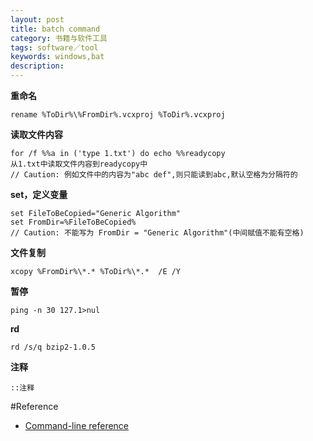 ```yaml
---
layout: post
title: batch command
category: 书籍与软件工具
tags: software／tool
keywords: windows,bat
description: 
---
```


**重命名**

```
rename %ToDir%\%FromDir%.vcxproj %ToDir%.vcxproj
```
**读取文件内容**

```
for /f %%a in ('type 1.txt') do echo %%readycopy
从1.txt中读取文件内容到readycopy中
// Caution: 例如文件中的内容为"abc def",则只能读到abc,默认空格为分隔符的
```
**set，定义变量**

```
set FileToBeCopied="Generic Algorithm"
set FromDir=%FileToBeCopied%
// Caution: 不能写为 FromDir = "Generic Algorithm"(中间赋值不能有空格)
```

**文件复制**

```
xcopy %FromDir%\*.* %ToDir%\*.*  /E /Y 
```

**暂停**

```
ping -n 30 127.1>nul
```

**rd**

```
rd /s/q bzip2-1.0.5
```

**注释**

```
::注释
```

#Reference

* [Command-line reference](http://technet.microsoft.com/en-us/library/bb490890.aspx)



